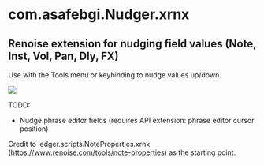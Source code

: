 # com.asafebgi.Nudger.xrnx

## Renoise extension for nudging field values (Note, Inst, Vol, Pan, Dly, FX)

Use with the Tools menu or keybinding to nudge values up/down.

![](nudger.gif)

TODO:

- Nudge phrase editor fields (requires API extension: phrase editor cursor position)

Credit to ledger.scripts.NoteProperties.xrnx (https://www.renoise.com/tools/note-properties) as the starting point.
